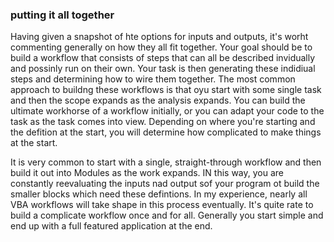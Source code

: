 ### putting it all together

Having given a snapshot of hte options for inputs and outputs, it's worht commenting generally on how they all fit together. Your goal should be to build a workflow that consists of steps that can all be described invidually and possinly run on their own. Your task is then generating these indidiual steps and determining how to wire them together. The most common approach to buildng these workflows is that oyu start with some single task and then the scope expands as the analysis expands. You can build the ultimate workhorse of a workflow initially, or you can adapt your code to the task as the task comes into view. Depending on where you're starting and the defition at the start, you will determine how complicated to make things at the start.

It is very common to start with a single, straight-through workflow and then build it out into Modules as the work expands. IN this way, you are constantly reevaluating the inputs nad output sof your program ot build the smaller blocks which need these defintions. In my experience, nearly all VBA workflows will take shape in this process eventually. It's quite rate to build a complicate workflow once and for all. Generally you start simple and end up with a full featured application at the end.
